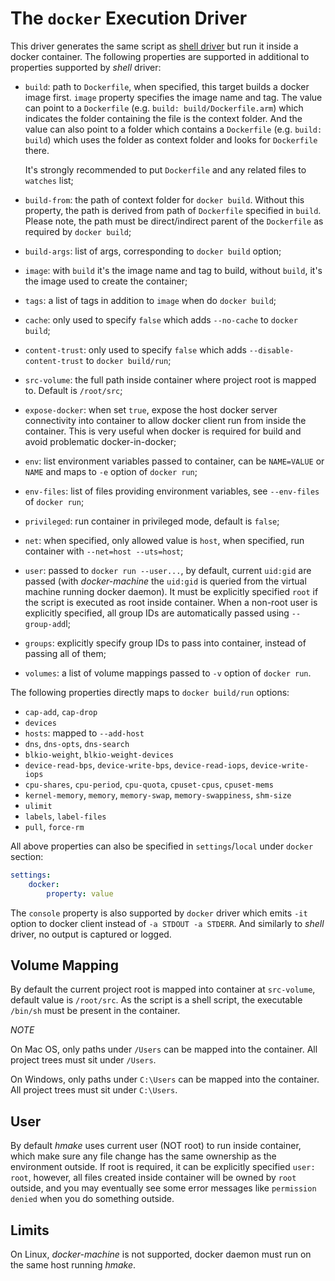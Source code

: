 # The `docker` Execution Driver

This driver generates the same script as [shell driver](ShellDriver.md) but run
it inside a docker container. The following properties are supported in
additional to properties supported by _shell_ driver:

- `build`: path to `Dockerfile`, when specified, this target builds a docker
   image first. `image` property specifies the image name and tag.
   The value can point to a `Dockerfile` (e.g. `build: build/Dockerfile.arm`)
   which indicates the folder containing the file is the context folder.
   And the value can also point to a folder which contains a `Dockerfile`
   (e.g. `build: build`) which uses the folder as context folder and looks for
   `Dockerfile` there.

   It's strongly recommended to put `Dockerfile` and any related files to
   `watches` list;

- `build-from`: the path of context folder for `docker build`.
  Without this property, the path is derived from path of `Dockerfile` specified
  in `build`. Please note, the path must be direct/indirect parent of the
  `Dockerfile` as required by `docker build`;

- `build-args`: list of args, corresponding to `docker build` option;
- `image`: with `build` it's the image name and tag to build,
  without `build`, it's the image used to create the container;
- `tags`: a list of tags in addition to `image` when do `docker build`;
- `cache`: only used to specify `false` which adds `--no-cache` to `docker build`;
- `content-trust`: only used to specify `false` which adds
  `--disable-content-trust` to `docker build/run`;
- `src-volume`: the full path inside container where project root is mapped to.
  Default is `/root/src`;
- `expose-docker`: when set `true`, expose the host docker server connectivity
  into container to allow docker client run from inside the container.
  This is very useful when docker is required for build and avoid problematic
  docker-in-docker;
- `env`: list environment variables passed to container, can be `NAME=VALUE` or
  `NAME` and maps to `-e` option of `docker run`;
- `env-files`: list of files providing environment variables, see `--env-files`
   of `docker run`;
- `privileged`: run container in privileged mode, default is `false`;
- `net`: when specified, only allowed value is `host`, when specified, run
  container with `--net=host --uts=host`;
- `user`: passed to `docker run --user...`, by default, current `uid:gid` are
  passed (with _docker-machine_ the `uid:gid` is queried from the virtual machine
  running docker daemon).
  It must be explicitly specified `root` if the script is executed as root
  inside container.
  When a non-root user is explicitly specified, all group IDs are automatically
  passed using `--group-add`l;
- `groups`: explicitly specify group IDs to pass into container, instead of
  passing all of them;
- `volumes`: a list of volume mappings passed to `-v` option of `docker run`.

The following properties directly maps to `docker build/run` options:

- `cap-add`, `cap-drop`
- `devices`
- `hosts`: mapped to `--add-host`
- `dns`, `dns-opts`, `dns-search`
- `blkio-weight`, `blkio-weight-devices`
- `device-read-bps`, `device-write-bps`, `device-read-iops`, `device-write-iops`
- `cpu-shares`, `cpu-period`, `cpu-quota`, `cpuset-cpus`, `cpuset-mems`
- `kernel-memory`, `memory`, `memory-swap`, `memory-swappiness`, `shm-size`
- `ulimit`
- `labels`, `label-files`
- `pull`, `force-rm`

All above properties can also be specified in `settings`/`local` under
`docker` section:

```yaml
settings:
    docker:
        property: value
```

The `console` property is also supported by `docker` driver which emits `-it` option
to docker client instead of `-a STDOUT -a STDERR`. And similarly to _shell_ driver,
no output is captured or logged.

## Volume Mapping

By default the current project root is mapped into container at `src-volume`,
default value is `/root/src`.
As the script is a shell script, the executable `/bin/sh` must be present in
the container.

_NOTE_

On Mac OS, only paths under `/Users` can be mapped into the container.
All project trees must sit under `/Users`.

On Windows, only paths under `C:\Users` can be mapped into the container.
All project trees must sit under `C:\Users`.

## User

By default _hmake_ uses current user (NOT root) to run inside container,
which make sure any file change has the same ownership as the environment outside.
If root is required, it can be explicitly specified `user: root`,
however, all files created inside container will be owned by `root` outside,
and you may eventually see some error messages like `permission denied` when you
do something outside.

## Limits

On Linux, _docker-machine_ is not supported, docker daemon must run on the same
host running _hmake_.

